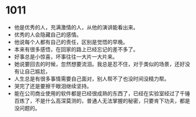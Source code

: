 # 1011
- 他是优秀的人，充满激情的人，从他的演讲能看出来。
- 优秀的人会隐藏自己的感情。
- 他说每个人都有自己的责任，区别是觉悟的早晚。
- 本来有很多感悟，在回家的路上已经忘记的差不多了。
- 好事总是小惊喜，坏事往往一大片一大片来。
- 她说要回去的时候，忽然想要流泪。我总是忍不住，对于类似的场景，还好没有让自己尴尬，
- 人生总是有很多事情需要自己面对，别人帮不了也没时间没精力帮。
- 哭完了还是要擦干眼泪继续坚持。
- 能在公司商业使用的软件都是已经很成熟的东西了，已经在实验室经过了千锤百炼了，不是什么高深莫测的，普通人无法掌握的秘密，只要肯下功夫，都是没问题的。
